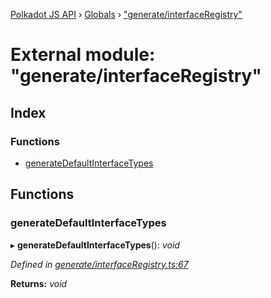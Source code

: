 [Polkadot JS API](../README.md) › [Globals](../globals.md) › ["generate/interfaceRegistry"](_generate_interfaceregistry_.md)

# External module: "generate/interfaceRegistry"

## Index

### Functions

* [generateDefaultInterfaceTypes](_generate_interfaceregistry_.md#generatedefaultinterfacetypes)

## Functions

###  generateDefaultInterfaceTypes

▸ **generateDefaultInterfaceTypes**(): *void*

*Defined in [generate/interfaceRegistry.ts:67](https://github.com/polkadot-js/api/blob/ca2a313aec/packages/typegen/src/generate/interfaceRegistry.ts#L67)*

**Returns:** *void*
